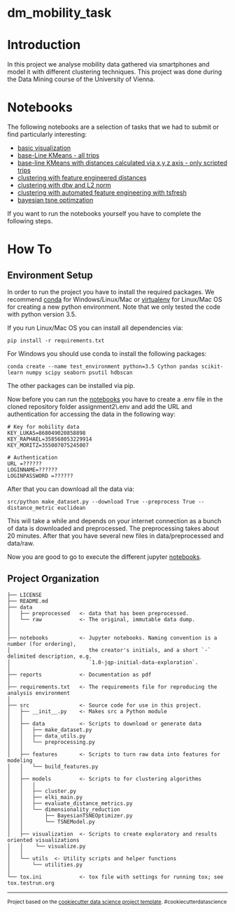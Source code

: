 dm_mobility_task
==============================


# Introduction

In this project we analyse mobility data gathered via smartphones and model it with different
clustering techniques. This project was done during the Data Mining course of
the University of Vienna.

# Notebooks

The following notebooks are a selection of tasks that we had to submit or find
particularly interesting:

- [basic visualization](https://github.com/univie-datamining-team3/assignment2/blob/master/notebooks/3.0-lm-visualisation-trip-segments-with-distance-metric.ipynb)
- [base-Line KMeans - all trips](https://github.com/univie-datamining-team3/assignment2/blob/master/notebooks/4.1-lm-distances-feature-engineered-n2-all-trips.ipynb)
- [base-line KMeans with distances calculated via x,y,z axis - only scripted trips](https://github.com/univie-datamining-team3/assignment2/blob/master/notebooks/4.0-lm-base-line-kmeans-xyz-scripted.ipynb)
- [clustering with feature engineered distances](https://github.com/univie-datamining-team3/assignment2/blob/master/notebooks/4.1-lm-distances-feature-engineered-n2-all-trips.ipynb)
- [clustering with dtw and L2 norm](https://github.com/univie-datamining-team3/assignment2/blob/master/notebooks/4.3-lm-kmeans-dtw-scripted.ipynb)
- [clustering with automated feature engineering with tsfresh](https://github.com/univie-datamining-team3/assignment2/blob/master/notebooks/4.4-lm-kmeans-euclidean-tsfresh-all.ipynb)
- [bayesian tsne optimzation](https://github.com/univie-datamining-team3/assignment2/blob/master/notebooks/5.0-lm-optimization-tsne.ipynb)


If you want to run the notebooks yourself you have to complete the following steps.


# How To

## Environment Setup

In order to run the project you have to install the required packages. We
recommend [conda](https://www.anaconda.com/download/) for Windows/Linux/Mac or
[virtualenv](https://pypi.python.org/pypi/virtualenv) for Linux/Mac OS for creating
a new python environment. Note that we only tested the code with python version 3.5.

If you run Linux/Mac OS you can install all dependencies via:

```
pip install -r requirements.txt
```

For Windows you should use conda to install the following packages:
```
conda create --name test_environment python=3.5 Cython pandas scikit-learn numpy scipy seaborn psutil hdbscan
```

The other packages can be installed via pip.

Now before you can run the [notebooks](https://github.com/univie-datamining-team3/assignment2/blob/master/notebooks) you have to create a .env file in the cloned repository folder assignment2\\.env and add the URL and authentication for accessing the data in the following way:

```
# Key for mobility data
KEY_LUKAS=868049020858898
KEY_RAPHAEL=358568053229914
KEY_MORITZ=355007075245007

# Authentication
URL =??????
LOGINNAME=??????
LOGINPASSWORD =??????
```

After that you can download all the data via:

```
src/python make_dataset.py --download True --preprocess True --distance_metric euclidean
```

This will take a while and depends on your internet connection as a bunch of data
is downloaded and preprocessed. The preprocessing takes about 20 minutes.
After that you have several new files in data/preprocessed and data/raw.

Now you are good to go to execute the different jupyter [notebooks](https://github.com/univie-datamining-team3/assignment2/blob/master/notebooks).



Project Organization
------------

    ├── LICENSE
    ├── README.md          
    ├── data
    │   ├── preprocessed   <- data that has been preprocessed.
    │   └── raw            <- The original, immutable data dump.
    │
    │
    ├── notebooks          <- Jupyter notebooks. Naming convention is a number (for ordering),
    │                         the creator's initials, and a short `-` delimited description, e.g.
    │                         `1.0-jqp-initial-data-exploration`.
    │
    ├── reports            <- Documentation as pdf
    │
    ├── requirements.txt   <- The requirements file for reproducing the analysis environment
    │
    ├── src                <- Source code for use in this project.
    │   ├── __init__.py    <- Makes src a Python module
    │   │
    │   ├── data           <- Scripts to download or generate data
    │   │   ├── make_dataset.py
    │   │   ├── data_utils.py
    │   │   └── preprocessing.py
    │   │
    │   ├── features       <- Scripts to turn raw data into features for modeling
    │   │   └── build_features.py
    │   │
    │   ├── models         <- Scripts to for clustering algorithms
    │   │   │                 
    │   │   ├── cluster.py
    │   │   ├── elki_main.py
    │   │   ├── evaluate_distance_metrics.py
    │   │   └── dimensionality_reduction
    │   │       ├── BayesianTSNEOptimizer.py
    │   │       └── TSNEModel.py
    │   │
    │   ├── visualization  <- Scripts to create exploratory and results oriented visualizations
    │   │    └── visualize.py
    │   │
    │   └── utils  <- Utility scripts and helper functions
    │       └── utilities.py
    │
    └── tox.ini            <- tox file with settings for running tox; see tox.testrun.org


--------

<p><small>Project based on the <a target="_blank" href="https://drivendata.github.io/cookiecutter-data-science/">cookiecutter data science project template</a>. #cookiecutterdatascience</small></p>
